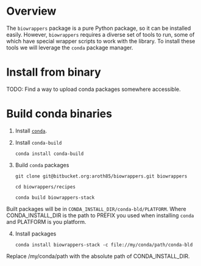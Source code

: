 # Overview

The `biowrappers` package is a pure Python package, so it can be installed easily.
However, `biowrappers` requires a diverse set of tools to run, some of which have special wrapper scripts to work with the library.
To install these tools we will leverage the `conda` package manager.

# Install from binary

TODO: Find a way to upload conda packages somewhere accessible.

# Build conda binaries

1. Install [`conda`](http://conda.pydata.org/miniconda.html).

2. Install `conda-build`

	```
	conda install conda-build
	```

3. Build `conda` packages

	```
	git clone git@bitbucket.org:aroth85/biowrappers.git biowrappers
	
	cd biowrappers/recipes
	
	conda build biowrappers-stack
	```

Built packages will be in `CONDA_INSTALL_DIR/conda-bld/PLATFORM`. 
Where CONDA_INSTALL_DIR is the path to PREFIX you used when installing `conda` and PLATFORM is you platform.

4. Install packages

	```
	conda install biowrappers-stack -c file://my/conda/path/conda-bld
	```

Replace /my/conda/path with the absolute path of CONDA_INSTALL_DIR.